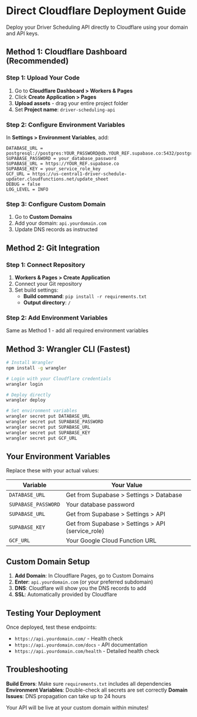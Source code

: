 # Direct Cloudflare Deployment Guide

Deploy your Driver Scheduling API directly to Cloudflare using your domain and API keys.

## Method 1: Cloudflare Dashboard (Recommended)

### Step 1: Upload Your Code
1. Go to **Cloudflare Dashboard > Workers & Pages**
2. Click **Create Application > Pages**
3. **Upload assets** - drag your entire project folder
4. Set **Project name**: `driver-scheduling-api`

### Step 2: Configure Environment Variables
In **Settings > Environment Variables**, add:

```
DATABASE_URL = postgresql://postgres:YOUR_PASSWORD@db.YOUR_REF.supabase.co:5432/postgres
SUPABASE_PASSWORD = your_database_password
SUPABASE_URL = https://YOUR_REF.supabase.co
SUPABASE_KEY = your_service_role_key
GCF_URL = https://us-central1-driver-schedule-updater.cloudfunctions.net/update_sheet
DEBUG = false
LOG_LEVEL = INFO
```

### Step 3: Configure Custom Domain
1. Go to **Custom Domains**
2. Add your domain: `api.yourdomain.com`
3. Update DNS records as instructed

## Method 2: Git Integration

### Step 1: Connect Repository
1. **Workers & Pages > Create Application**
2. Connect your Git repository
3. Set build settings:
   - **Build command**: `pip install -r requirements.txt`
   - **Output directory**: `/`

### Step 2: Add Environment Variables
Same as Method 1 - add all required environment variables

## Method 3: Wrangler CLI (Fastest)

```bash
# Install Wrangler
npm install -g wrangler

# Login with your Cloudflare credentials
wrangler login

# Deploy directly
wrangler deploy

# Set environment variables
wrangler secret put DATABASE_URL
wrangler secret put SUPABASE_PASSWORD
wrangler secret put SUPABASE_URL
wrangler secret put SUPABASE_KEY
wrangler secret put GCF_URL
```

## Your Environment Variables

Replace these with your actual values:

| Variable | Your Value |
|----------|------------|
| `DATABASE_URL` | Get from Supabase > Settings > Database |
| `SUPABASE_PASSWORD` | Your database password |
| `SUPABASE_URL` | Get from Supabase > Settings > API |
| `SUPABASE_KEY` | Get from Supabase > Settings > API (service_role) |
| `GCF_URL` | Your Google Cloud Function URL |

## Custom Domain Setup

1. **Add Domain**: In Cloudflare Pages, go to Custom Domains
2. **Enter**: `api.yourdomain.com` (or your preferred subdomain)
3. **DNS**: Cloudflare will show you the DNS records to add
4. **SSL**: Automatically provided by Cloudflare

## Testing Your Deployment

Once deployed, test these endpoints:

- `https://api.yourdomain.com/` - Health check
- `https://api.yourdomain.com/docs` - API documentation
- `https://api.yourdomain.com/health` - Detailed health check

## Troubleshooting

**Build Errors**: Make sure `requirements.txt` includes all dependencies
**Environment Variables**: Double-check all secrets are set correctly
**Domain Issues**: DNS propagation can take up to 24 hours

Your API will be live at your custom domain within minutes!
